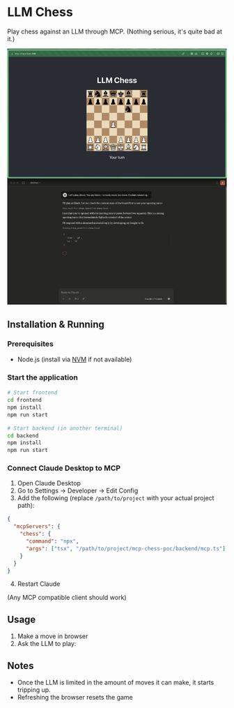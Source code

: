 # LLM Chess

Play chess against an LLM through MCP. (Nothing serious, it's quite bad at it.)

![Screenshot](./screenshot.png)

## Installation & Running

### Prerequisites
- Node.js (install via [NVM](https://github.com/nvm-sh/nvm) if not available)

### Start the application
```bash
# Start frontend
cd frontend
npm install
npm run start
```

```bash
# Start backend (in another terminal)
cd backend
npm install
npm run start
```

### Connect Claude Desktop to MCP
1. Open Claude Desktop
2. Go to Settings → Developer → Edit Config
3. Add the following (replace `/path/to/project` with your actual project path):
```json
{
  "mcpServers": {
    "chess": {
      "command": "npx",
      "args": ["tsx", "/path/to/project/mcp-chess-poc/backend/mcp.ts"]
    }
  }
}
```
4. Restart Claude

(Any MCP compatible client should work)

## Usage
1. Make a move in browser
2. Ask the LLM to play:

## Notes
- Once the LLM is limited in the amount of moves it can make, it starts tripping up.
- Refreshing the browser resets the game
